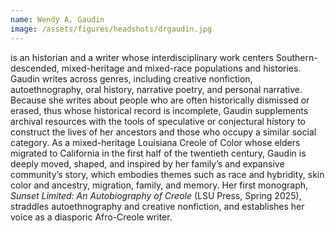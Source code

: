 ```yaml
---
name: Wendy A. Gaudin
image: /assets/figures/headshots/drgaudin.jpg
---
```

is an historian and a writer whose interdisciplinary work centers Southern-descended, mixed-heritage and mixed-race populations and histories. Gaudin writes across genres, including creative nonfiction, autoethnography, oral history, narrative poetry, and personal narrative. Because she writes about people who are often historically dismissed or erased, thus whose historical record is incomplete, Gaudin supplements archival resources with the tools of speculative or conjectural history to construct the lives of her ancestors and those who occupy a similar social category. As a mixed-heritage Louisiana Creole of Color whose elders migrated to California in the first half of the twentieth century, Gaudin is deeply moved, shaped, and inspired by her family’s and expansive community’s story, which embodies themes such as race and hybridity, skin color and ancestry, migration, family, and memory. Her first monograph, *Sunset Limited: An Autobiography of Creole* (LSU Press, Spring 2025), straddles autoethnography and creative nonfiction, and establishes her voice as a diasporic Afro-Creole writer.